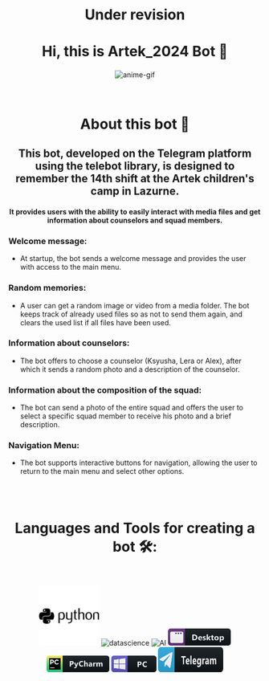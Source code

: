 <div align="center">
<h1>Under revision</h1>
</div>


<div align="center">
<h1>Hi, this is Artek_2024 Bot 👋</h1>
</div>

<div align="center">
<img height="400" width="600" alt="anime-gif" align="center" src="https://media.giphy.com/media/zVPiOxEsVBDB6/giphy.gif?cid=ecf05e47ouz9e1ne9rdi95qon0a52i0824p6wzvg72jssbtj&ep=v1_gifs_search&rid=giphy.gif&ct=g">
</div>

</br>
</br>

<div align="center">
    <h1>About this bot 💬</h1>
</div>

<div align="center">
    <h2>This bot, developed on the Telegram platform using the telebot library, is designed to remember the 14th shift at the Artek children's camp in Lazurne.</h3>
    <h4>It provides users with the ability to easily interact with media files and get information about counselors and squad members.</h4>
</div>



### Welcome message:
- At startup, the bot sends a welcome message and provides the user with access to the main menu.

### Random memories: 
- A user can get a random image or video from a media folder. The bot keeps track of already used files so as not to send them again, and clears the used list if all files have been used.

### Information about counselors:
- The bot offers to choose a counselor (Ksyusha, Lera or Alex), after which it sends a random photo and a description of the counselor.

### Information about the composition of the squad:
- The bot can send a photo of the entire squad and offers the user to select a specific squad member to receive his photo and a brief description.

### Navigation Menu:
- The bot supports interactive buttons for navigation, allowing the user to return to the main menu and select other options.

</br>
</br>

<div align="center">
    <h1>Languages and Tools for creating a bot 🛠️:</h1>
</div>

</br>
<p align="center">
    
<img src="https://github.com/Xx-Ashutosh-xX/Xx-Ashutosh-xX/blob/master/assets/icons/python.png" alt="python" width="120" hight="50">
<img src="https://github.com/Xx-Ashutosh-xX/Xx-Ashutosh-xX/blob/master/assets/icons/datascience.png" alt="datascience" width="170" hight="50">
<img src="https://github.com/Xx-Ashutosh-xX/Xx-Ashutosh-xX/blob/master/assets/icons/ai.png" alt="AI" width="90" hight="50">
<img src="https://github.com/MikeCodesDotNET/ColoredBadges/blob/master/svg/dev/misc/desktop.svg" alt="desktop" width="125" hight="50">
</br>
<img src="https://github.com/MikeCodesDotNET/ColoredBadges/blob/master/svg/dev/tools/jetbrains_pycharm.svg" alt="pycharm" width="125" hight="50">
<img src="https://github.com/MikeCodesDotNET/ColoredBadges/blob/master/svg/devices/pc.svg" alt="pc" width="90" hight="50">
<img src="https://github.com/MikeCodesDotNET/ColoredBadges/blob/master/svg/social/telegram.svg" alt="telegram" width="130" height="50">

</p>
